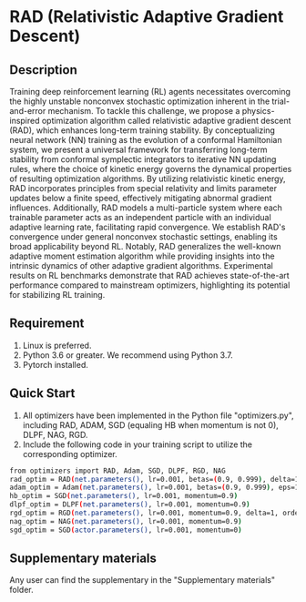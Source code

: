 # RAD (Relativistic Adaptive Gradient Descent)
## Description
Training deep reinforcement learning (RL) agents necessitates overcoming the highly unstable nonconvex stochastic optimization inherent in the trial-and-error mechanism. To tackle this challenge, we propose a physics-inspired optimization algorithm called relativistic adaptive gradient descent (RAD), which enhances long-term training stability. By conceptualizing neural network (NN) training as the evolution of a conformal Hamiltonian system, we present a universal framework for transferring long-term stability from conformal symplectic integrators to iterative NN updating rules, where the choice of kinetic energy governs the dynamical properties of resulting optimization algorithms. By utilizing relativistic kinetic energy, RAD incorporates principles from special relativity and limits parameter updates below a finite speed, effectively mitigating abnormal gradient influences. Additionally, RAD models a multi-particle system where each trainable parameter acts as an independent particle with an individual adaptive learning rate, facilitating rapid convergence. We establish RAD's convergence under general nonconvex stochastic settings, enabling its broad applicability beyond RL. Notably, RAD generalizes the well-known adaptive moment estimation algorithm while providing insights into the intrinsic dynamics of other adaptive gradient algorithms. Experimental results on RL benchmarks demonstrate that RAD achieves state-of-the-art performance compared to mainstream optimizers, highlighting its potential for stabilizing RL training.

## Requirement
1. Linux is preferred.
2. Python 3.6 or greater. We recommend using Python 3.7.
3. Pytorch installed.

## Quick Start
1. All optimizers have been implemented in the Python file "optimizers.py", including RAD, ADAM, SGD (equaling HB when momentum is not 0), DLPF, NAG, RGD.
2. Include the following code in your training script to utilize the corresponding optimizer.
```bash
from optimizers import RAD, Adam, SGD, DLPF, RGD, NAG
rad_optim = RAD(net.parameters(), lr=0.001, betas=(0.9, 0.999), delta=1, order=1, eps=1, eps_annealing=1e6)
adam_optim = Adam(net.parameters(), lr=0.001, betas=(0.9, 0.999), eps=1e-16)
hb_optim = SGD(net.parameters(), lr=0.001, momentum=0.9)
dlpf_optim = DLPF(net.parameters(), lr=0.001, momentum=0.9)
rgd_optim = RGD(net.parameters(), lr=0.001, momentum=0.9, delta=1, order=1)
nag_optim = NAG(net.parameters(), lr=0.001, momentum=0.9)
sgd_optim = SGD(actor.parameters(), lr=0.001, momentum=0)
```

## Supplementary materials
Any user can find the supplementary in the "Supplementary materials" folder.